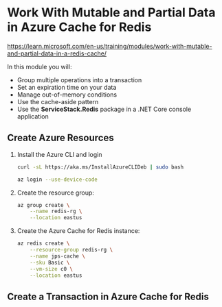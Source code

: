 # Work With Mutable and Partial Data in Azure Cache for Redis

https://learn.microsoft.com/en-us/training/modules/work-with-mutable-and-partial-data-in-a-redis-cache/

In this module you will:

* Group multiple operations into a transaction
* Set an expiration time on your data
* Manage out-of-memory conditions
* Use the cache-aside pattern
* Use the **ServiceStack.Redis** package in a .NET Core console application

## Create Azure Resources

1. Install the Azure CLI and login

    ```bash
    curl -sL https://aka.ms/InstallAzureCLIDeb | sudo bash

    az login --use-device-code
    ```

2. Create the resource group:

    ```bash
    az group create \
        --name redis-rg \
        --location eastus
    ```

3. Create the Azure Cache for Redis instance:

    ```bash
    az redis create \
        --resource-group redis-rg \
        --name jps-cache \
        --sku Basic \
        --vm-size c0 \
        --location eastus
    ```

## Create a Transaction in Azure Cache for Redis